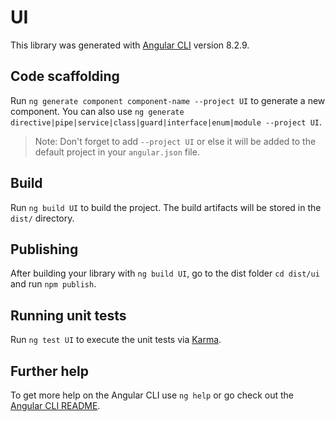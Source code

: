 # UI

This library was generated with [Angular CLI](https://github.com/angular/angular-cli) version 8.2.9.

## Code scaffolding

Run `ng generate component component-name --project UI` to generate a new component. You can also use `ng generate directive|pipe|service|class|guard|interface|enum|module --project UI`.
> Note: Don't forget to add `--project UI` or else it will be added to the default project in your `angular.json` file. 

## Build

Run `ng build UI` to build the project. The build artifacts will be stored in the `dist/` directory.

## Publishing

After building your library with `ng build UI`, go to the dist folder `cd dist/ui` and run `npm publish`.

## Running unit tests

Run `ng test UI` to execute the unit tests via [Karma](https://karma-runner.github.io).

## Further help

To get more help on the Angular CLI use `ng help` or go check out the [Angular CLI README](https://github.com/angular/angular-cli/blob/master/README.md).
